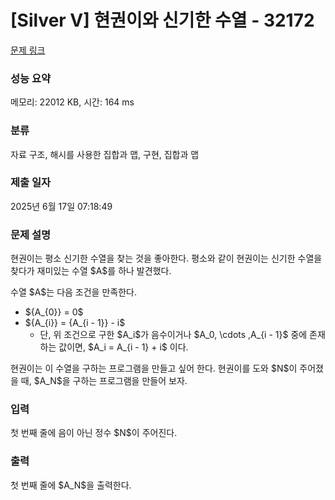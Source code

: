 # [Silver V] 현권이와 신기한 수열 - 32172 

[문제 링크](https://www.acmicpc.net/problem/32172) 

### 성능 요약

메모리: 22012 KB, 시간: 164 ms

### 분류

자료 구조, 해시를 사용한 집합과 맵, 구현, 집합과 맵

### 제출 일자

2025년 6월 17일 07:18:49

### 문제 설명

<p>현권이는 평소 신기한 수열을 찾는 것을 좋아한다. 평소와 같이 현권이는 신기한 수열을 찾다가 재미있는 수열 $A$를 하나 발견했다.</p>

<p>수열 $A$는 다음 조건을 만족한다.</p>

<ul>
	<li>${A_{0}} = 0$</li>
	<li>${A_{i}} = {A_{i - 1}} - i$
	<ul>
		<li>단, 위 조건으로 구한 $A_i$가 음수이거나 $A_0, \cdots ,A_{i - 1}$ 중에 존재하는 값이면, $A_i = A_{i - 1} + i$ 이다.</li>
	</ul>
	</li>
</ul>

<p>현권이는 이 수열을 구하는 프로그램을 만들고 싶어 한다. 현권이를 도와 $N$이 주어졌을 때, $A_N$을 구하는 프로그램을 만들어 보자.</p>

### 입력 

 <p>첫 번째 줄에 음이 아닌 정수 $N$이 주어진다.</p>

### 출력 

 <p>첫 번째 줄에 $A_N$을 출력한다.</p>

